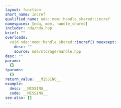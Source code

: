 ```yaml
---
layout: function
short_name: incref
qualified_name: nda::mem::handle_shared::incref
namespaces: [nda, mem, handle_shared]
includer: nda/nda.hpp
brief: ""
overloads:
  void nda::mem::handle_shared::incref() noexcept:
    desc: ""
    source: nda/storage/handle.hpp
desc: ""
params:
  {}
tparams:
  {}
return_value: __MISSING__
example:
  desc: __MISSING__
  code: __MISSING__
see-also: []
...
```


